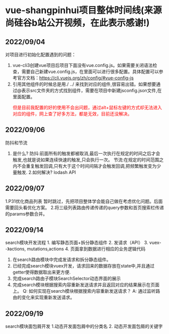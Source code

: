 # vue-shangpinhui项目整体时间线(来源尚硅谷b站公开视频，在此表示感谢!)


## 2022/09/04 
对项目进行初始化配置遇到的问题：
1. vue-cli3创建vue项目后项目下面没有vue.config.js。如果需要关闭语法检查，需要自己新建vue.config.js，在里面可以进行很多配置。具体配置可以参考官方文档：https://cli.vuejs.org/zh/config/#vue-config-js
2. 引用其他组件的时候总是用./ ../ 来找到对应的组件,很容易出错。如果想要通过@表示src文件夹的方式找到组件，需要在项目中新建jsconfig.json文件,在里面配置。<p style="color:red">但是目前我配置的好的使用不会出问题，通过alt+鼠标左键的方式却无法进入对应的组件，网上查了好多方法，都是无效，目前还没解决。</p>

## 2022/09/06

防抖和节流 
1. 是什么?
防抖:前面所有的触发都被取消,最后一次执行在规定的时间之后才会触发,也就是说如果连续快速的触发,只会执行一次。
节流:在规定的时间范围之内不会重复触发回调,只有大于这个时间间隔才会触发回调,把频繁触发变为少量触发.
2.如何解决?
lodash API 


## 2022/09/07

1.P31优化商品列表 暂时跳过，先把项目整体学会能自己做在考虑优化问题。后面需要回头看优化方案。
2.将三级列表路由传递传递的query参数和首页搜索栏传递的params参数合并。


## 2022/09/14
search模块开发流程
    1. 编写静态页面+拆分静态组件
    2. 发请求（API）
    3. vuex--》actions, mutations,actions
    4. 页面拿到数据进行相应的业务逻辑代码
1. 在search路由模块中完成发请求和拆分静态组件。 
2. 已经完成search模块vuex开发，请求回来的数据存放在state中,并且通过getter使得数据取出来更方便.
3. 完成search路由子模块SearchSelector动态界面的展示
4. 完成search模块根据搜索内容重新发送请求并且返回对应的结果展示在页面上。
Q: 如何实现在search模块根据搜索内容重新发送请求？
A: 通过监听路由的变化来实现重新发送请求。

## 2022/09/19
search模块面包屑开发
    1.动态开发面包屑中的分类名
    2. 动态开发面包屑的关键字